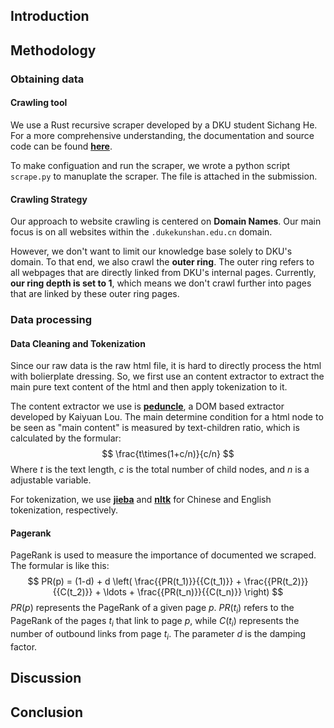 ## Introduction

## Methodology

### Obtaining data

#### Crawling tool

We use a Rust recursive scraper developed by a DKU student Sichang He. For a more comprehensive understanding, the documentation and source code can be found **[here](https://github.com/SichangHe/scraper)**.

To make configuation and run the scraper, we wrote a python script `scrape.py` to manuplate the scraper. The file is attached in the submission.
#### Crawling Strategy

Our approach to website crawling is centered on **Domain Names**. Our main focus is on all websites within the `.dukekunshan.edu.cn` domain.

However, we don't want to limit our knowledge base solely to DKU's domain. To that end, we also crawl the **outer ring**. The outer ring refers to all webpages that are directly linked from DKU's internal pages. Currently, **our ring depth is set to 1**, which means we don't crawl further into pages that are linked by these outer ring pages.

### Data processing

#### Data Cleaning and Tokenization

Since our raw data is the raw html file, it is hard to directly process the html with bolierplate dressing. So, we first use an content extractor to extract the main pure text content of the html and then apply tokenization to it.

The content extractor we use is **[peduncle](https://github.com/midstreeeam/peduncle/tree/main)**, a DOM based extractor developed by Kaiyuan Lou. The main determine condition for a html node to be seen as "main content" is measured by text-children ratio, which is calculated by the formular:
$$
  \frac{t\times(1+c/n)}{c/n}
$$
Where $t$ is the text length, $c$ is the total number of child nodes, and $n$ is a adjustable variable.

For tokenization, we use **[jieba](https://github.com/fxsjy/jieba)** and **[nltk](https://www.nltk.org/)** for Chinese and English tokenization, respectively.

#### Pagerank

PageRank is used to measure the importance of documented we scraped. The formular is like this:
$$
PR(p) = (1-d) + d \left( \frac{{PR(t_1)}}{{C(t_1)}} + \frac{{PR(t_2)}}{{C(t_2)}} + \ldots + \frac{{PR(t_n)}}{{C(t_n)}} \right)
$$
$PR(p)$ represents the PageRank of a given page $p$. $PR(t_i)$ refers to the PageRank of the pages $t_i$ that link to page $p$, while $C(t_i)$ represents the number of outbound links from page $t_i$. The parameter $d$ is the damping factor.

## Discussion

## Conclusion
